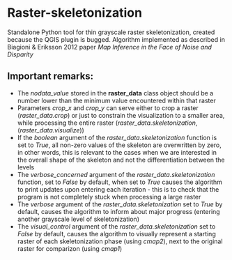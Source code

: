 # Raster-skeletonization
Standalone Python tool for thin grayscale raster skeletonization, created because the QGIS plugin is bugged. Algorithm implemented as described in Biagioni & Eriksson 2012 paper *Map Inference in the Face of Noise and Disparity*

## Important remarks:
- The *nodata_value* stored in the **raster_data** class object should be a number lower than the minimum value encountered within that raster
- Parameters *crop_x* and *crop_y* can serve either to crop a raster (*raster_data.crop*) or just to constrain the visualization to a smaller area, while processing the entire raster (*raster_data.skeletonization*, (*raster_data.visualize*))
- If the *boolean* argument of the *raster_data.skeletonization* function is set to *True*, all non-zero values of the skeleton are overwritten by zero, in other words, this is relevant to the cases when we are interested in the overall shape of the skeleton and not the differentiation between the levels
- The *verbose_concerned* argument of the *raster_data.skeletonization* function, set to *False* by default, when set to *True* causes the algorithm to print updates upon entering each iteration - this is to check that the program is not completely stuck when processing a large raster
- The *verbose* argument of the *raster_data.skeletonization* set to *True* by default, causes the algorithm to inform about major progress (entering another grayscale level of skeletonization)
- The *visual_control* argument of the *raster_data.skeletonization* set to *False* by default, causes the algorithm to visually represent a starting raster of each skeletonization phase (using *cmap2*), next to the original raster for comparizon (using *cmap1*)

